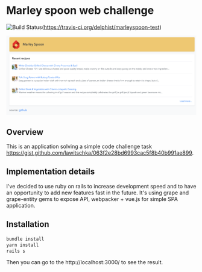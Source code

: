 # Marley spoon web challenge 

![Build Status](https://travis-ci.org/delphist/marleyspoon-test.svg?branch=main)(https://travis-ci.org/delphist/marleyspoon-test)

![Screenshot](docs/screenshot.png)

## Overview

This is an application solving a simple code challenge task https://gist.github.com/lawitschka/063f2e28bd6993cac5f8b40b991ae899.

## Implementation details

I've decided to use ruby on rails to increase development speed and to have an opportunity to add new features fast in the future. It's using grape and grape-entity gems to expose API, webpacker + vue.js for simple SPA application.

## Installation

```
bundle install
yarn install
rails s
``` 
Then you can go to the http://localhost:3000/ to see the result.